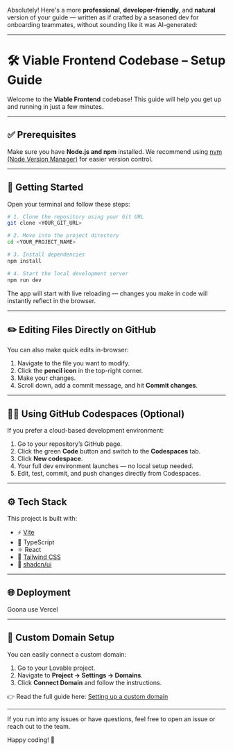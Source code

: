 Absolutely! Here's a more **professional**, **developer-friendly**, and **natural** version of your guide — written as if crafted by a seasoned dev for onboarding teammates, without sounding like it was AI-generated:

---

# 🛠 Viable Frontend Codebase – Setup Guide

Welcome to the **Viable Frontend** codebase! This guide will help you get up and running in just a few minutes.

---

## ✅ Prerequisites

Make sure you have **Node.js and npm** installed.
We recommend using [nvm (Node Version Manager)](https://github.com/nvm-sh/nvm#installing-and-updating) for easier version control.

---

## 🚀 Getting Started

Open your terminal and follow these steps:

```sh
# 1. Clone the repository using your Git URL
git clone <YOUR_GIT_URL>

# 2. Move into the project directory
cd <YOUR_PROJECT_NAME>

# 3. Install dependencies
npm install

# 4. Start the local development server
npm run dev
```

The app will start with live reloading — changes you make in code will instantly reflect in the browser.

---

## ✏️ Editing Files Directly on GitHub

You can also make quick edits in-browser:

1. Navigate to the file you want to modify.
2. Click the **pencil icon** in the top-right corner.
3. Make your changes.
4. Scroll down, add a commit message, and hit **Commit changes**.

---

## 🧑‍💻 Using GitHub Codespaces (Optional)

If you prefer a cloud-based development environment:

1. Go to your repository’s GitHub page.
2. Click the green **Code** button and switch to the **Codespaces** tab.
3. Click **New codespace**.
4. Your full dev environment launches — no local setup needed.
5. Edit, test, commit, and push changes directly from Codespaces.

---

## ⚙️ Tech Stack

This project is built with:

* ⚡️ [Vite](https://vitejs.dev/)
* 🧠 TypeScript
* ⚛️ React
* 🎨 [Tailwind CSS](https://tailwindcss.com/)
* 🧩 [shadcn/ui](https://ui.shadcn.dev/)

---

## 🌐 Deployment

Goona use Vercel

---

## 🔗 Custom Domain Setup

You can easily connect a custom domain:

1. Go to your Lovable project.
2. Navigate to **Project → Settings → Domains**.
3. Click **Connect Domain** and follow the instructions.

👉 Read the full guide here: [Setting up a custom domain](https://docs.lovable.dev/tips-tricks/custom-domain#step-by-step-guide)

---

If you run into any issues or have questions, feel free to open an issue or reach out to the team.

Happy coding! 🚀
